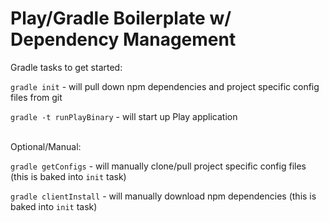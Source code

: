 # Play/Gradle Boilerplate w/ Dependency Management



Gradle tasks to get started:

`gradle init` - will pull down npm dependencies and project specific config files from git

`gradle -t runPlayBinary` - will start up Play application

\
Optional/Manual:

`gradle getConfigs` - will manually clone/pull project specific config files (this is baked into `init` task)

`gradle clientInstall` - will manually download npm dependencies (this is baked into `init` task)

